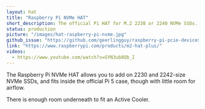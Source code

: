 ```yaml
---
layout: hat
title: "Raspberry Pi NVMe HAT"
short_description: The official Pi HAT for M.2 2230 or 2240 NVMe SSDs.
status: production
picture: "/images/hat-raspberry-pi-nvme.jpg"
github_issue: "https://github.com/geerlingguy/raspberry-pi-pcie-devices/issues/548"
link: "https://www.raspberrypi.com/products/m2-hat-plus/"
videos:
  - https://www.youtube.com/watch?v=GYN3ub8Qb_I
---
```

The Raspberry Pi NVMe HAT allows you to add on 2230 and 2242-size NVMe SSDs, and fits inside the official Pi 5 case, though with little room for airflow.

There is enough room underneath to fit an Active Cooler.
